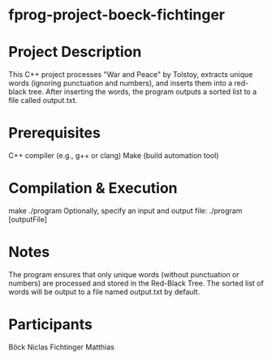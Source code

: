 # fprog-project-boeck-fichtinger

# Project Description
This C++ project processes "War and Peace" by Tolstoy, extracts unique words (ignoring punctuation and numbers), and inserts them into a red-black tree. After inserting the words, the program outputs a sorted list to a file called output.txt.

# Prerequisites
C++ compiler (e.g., g++ or clang)
Make (build automation tool)

# Compilation & Execution
make
./program
Optionally, specify an input and output file:
./program <inputFile> [outputFile]

# Notes
The program ensures that only unique words (without punctuation or numbers) are processed and stored in the Red-Black Tree.
The sorted list of words will be output to a file named output.txt by default.

# Participants
Böck Niclas
Fichtinger Matthias
